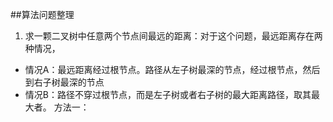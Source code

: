 ##算法问题整理
1. 求一颗二叉树中任意两个节点间最远的距离：对于这个问题，最远距离存在两种情况，
  - 情况A：最远距离经过根节点。路径从左子树最深的节点，经过根节点，然后到右子树最深的节点
  - 情况B：路径不穿过根节点，而是左子树或者右子树的最大距离路径，取其最大者。
  方法一： 
